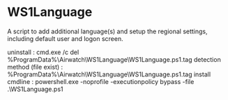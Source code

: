 # WS1Language
A script to add additional language(s) and setup the regional settings, including default user and logon screen. 


uninstall : cmd.exe /c del %ProgramData%\Airwatch\WS1Language\WS1Language.ps1.tag
detection method (file exist) : %ProgramData%\Airwatch\WS1Language\WS1Language.ps1.tag
install cmdline : powershell.exe -noprofile -executionpolicy bypass -file .\WS1Language.ps1
